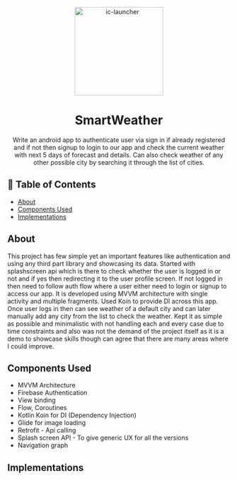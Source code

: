<p align="center">
  <a href="" rel="noopener">
    <a href="https://imgbb.com/"><img width=200px height=200px src="https://i.ibb.co/ZxgzsSz/ic-launcher.png" alt="ic-launcher" border="0"></a>
  </a>
</p>

<h1 align="center">SmartWeather</h1>
<p align="center"> Write an android app to authenticate user via sign in if already registered and if not then signup to login to our app
and check the current weather with next 5 days of forecast and details. Can also check weather of any other possible city by searching it through the
list of cities.
    <br> 
</p>

## 📝 Table of Contents
- [About](#about)
- [Components Used](#components)
- [Implementations](#implementations)

## About <a name = "about"></a>
This project has few simple yet an important features like authentication and using any third part library and showcasing its data.
Started with splashscreen api which is there to check whether the user is logged in or not and if yes then redirecting it to the user profile screen.
If not logged in then need to follow auth flow where a user either need to login or signup to access our app. It is developed using
MVVM architecture with single activity and multiple fragments. Used Koin to provide DI across this app. Once user logs in then can see
weather of a default city and can later manually add any city from the list to check the weather. Kept it as simple as possible and
minimalistic with not handling each and every case due to time constraints and also was not the demand of the project itself as it is a
demo to showcase skills though can agree that there are many areas where I could improve.

## Components Used <a name = "components"></a>
- MVVM Architecture
- Firebase Authentication
- View binding
- Flow, Coroutines
- Kotlin Koin for DI (Dependency Injection)
- Glide for image loading
- Retrofit - Api calling
- Splash screen API - To give generic UX for all the versions
- Navigation graph

## Implementations <a name = "implementations"></a>



